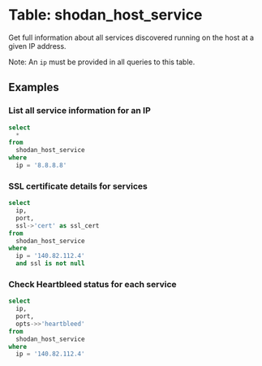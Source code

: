 # Table: shodan_host_service

Get full information about all services discovered running on the host at a given IP address.

Note: An `ip` must be provided in all queries to this table.

## Examples

### List all service information for an IP

```sql
select
  *
from
  shodan_host_service
where
  ip = '8.8.8.8'
```

### SSL certificate details for services

```sql
select
  ip,
  port,
  ssl->'cert' as ssl_cert
from
  shodan_host_service
where
  ip = '140.82.112.4'
  and ssl is not null
```

### Check Heartbleed status for each service

```sql
select
  ip,
  port,
  opts->>'heartbleed'
from
  shodan_host_service
where
  ip = '140.82.112.4'
```
